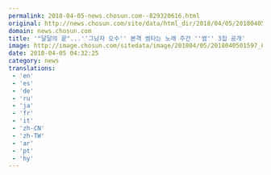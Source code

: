 ```yaml
---
permalink: 2018-04-05-news.chosun.com--829320616.html
original: http://news.chosun.com/site/data/html_dir/2018/04/05/2018040501661.html
domain: news.chosun.com
title: '"달달의 끝"...''그남자 오수'' 본격 썸타는 노래 주간 ''썸'' 3집 공개'
image: http://image.chosun.com/sitedata/image/201804/05/2018040501597_0.jpg
date: 2018-04-05 04:32:25
category: news
translations: 
 - 'en'
 - 'es'
 - 'de'
 - 'ru'
 - 'ja'
 - 'fr'
 - 'it'
 - 'zh-CN'
 - 'zh-TW'
 - 'ar'
 - 'pt'
 - 'hy'
---
```


